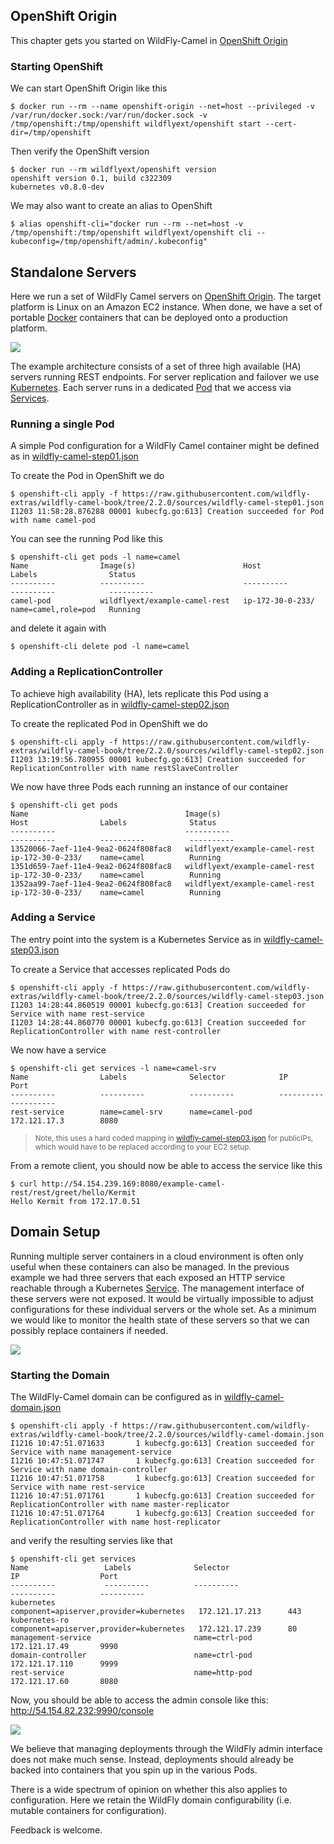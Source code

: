 ## OpenShift Origin

This chapter gets you started on WildFly-Camel in [OpenShift Origin](https://github.com/openshift/origin)  


### Starting OpenShift

We can start OpenShift Origin like this

```
$ docker run --rm --name openshift-origin --net=host --privileged -v /var/run/docker.sock:/var/run/docker.sock -v /tmp/openshift:/tmp/openshift wildflyext/openshift start --cert-dir=/tmp/openshift
```

Then verify the OpenShift version

```
$ docker run --rm wildflyext/openshift version
openshift version 0.1, build c322309
kubernetes v0.8.0-dev
```

We may also want to create an alias to OpenShift

```
$ alias openshift-cli="docker run --rm --net=host -v /tmp/openshift:/tmp/openshift wildflyext/openshift cli --kubeconfig=/tmp/openshift/admin/.kubeconfig"
```

## Standalone Servers

Here we run a set of WildFly Camel servers on [OpenShift Origin](https://github.com/openshift/origin). The target platform is Linux on an Amazon EC2 instance. When done, we have a set of portable [Docker](https://www.docker.io/) containers that can be deployed onto a production platform.

![](../images/example-rest-design.png)

The example architecture consists of a set of three high available (HA) servers running REST endpoints. For server replication and failover we use [Kubernetes](http://kubernetes.io). Each server runs in a dedicated [Pod](https://github.com/GoogleCloudPlatform/kubernetes/blob/master/docs/pods.md) that we access via [Services](https://github.com/GoogleCloudPlatform/kubernetes/blob/master/docs/services.md).


### Running a single Pod

A simple Pod configuration for a WildFly Camel container might be defined as in [wildfly-camel-step01.json](https://github.com/wildfly-extras/wildfly-camel-book/tree/2.2.0/sources/wildfly-camel-step01.json)

To create the Pod in OpenShift we do

```
$ openshift-cli apply -f https://raw.githubusercontent.com/wildfly-extras/wildfly-camel-book/tree/2.2.0/sources/wildfly-camel-step01.json
I1203 11:58:28.876288 00001 kubecfg.go:613] Creation succeeded for Pod with name camel-pod
```

You can see the running Pod like this

```
$ openshift-cli get pods -l name=camel
Name                Image(s)                        Host                Labels                Status
----------          ----------                      ----------          ----------            ----------
camel-pod           wildflyext/example-camel-rest   ip-172-30-0-233/    name=camel,role=pod   Running
```

and delete it again with

```
$ openshift-cli delete pod -l name=camel
```

### Adding a ReplicationController

To achieve high availability (HA), lets replicate this Pod using a ReplicationController as in [wildfly-camel-step02.json](https://github.com/wildfly-extras/wildfly-camel-book/tree/2.2.0/sources/wildfly-camel-step02.json)

To create the replicated Pod in OpenShift we do

```
$ openshift-cli apply -f https://raw.githubusercontent.com/wildfly-extras/wildfly-camel-book/tree/2.2.0/sources/wildfly-camel-step02.json
I1203 13:19:56.780955 00001 kubecfg.go:613] Creation succeeded for ReplicationController with name restSlaveController
```

We now have three Pods each running an instance of our container

```
$ openshift-cli get pods
Name                                   Image(s)                        Host                Labels              Status
----------                             ----------                      ----------          ----------          ----------
13520066-7aef-11e4-9ea2-0624f808fac8   wildflyext/example-camel-rest   ip-172-30-0-233/    name=camel          Running
1351d659-7aef-11e4-9ea2-0624f808fac8   wildflyext/example-camel-rest   ip-172-30-0-233/    name=camel          Running
1352aa99-7aef-11e4-9ea2-0624f808fac8   wildflyext/example-camel-rest   ip-172-30-0-233/    name=camel          Running

```

### Adding a Service

The entry point into the system is a Kubernetes Service as in [wildfly-camel-step03.json](https://github.com/wildfly-extras/wildfly-camel-book/tree/2.2.0/sources/wildfly-camel-step03.json)

To create a Service that accesses replicated Pods do

```
$ openshift-cli apply -f https://raw.githubusercontent.com/wildfly-extras/wildfly-camel-book/tree/2.2.0/sources/wildfly-camel-step03.json
I1203 14:28:44.860519 00001 kubecfg.go:613] Creation succeeded for Service with name rest-service
I1203 14:28:44.860770 00001 kubecfg.go:613] Creation succeeded for ReplicationController with name rest-controller
```

We now have a service

```
$ openshift-cli get services -l name=camel-srv
Name                Labels              Selector            IP                  Port
----------          ----------          ----------          ----------          ----------
rest-service        name=camel-srv      name=camel-pod      172.121.17.3        8080
```

> <small>Note, this uses a hard coded mapping in [wildfly-camel-step03.json](https://github.com/wildfly-extras/wildfly-camel-book/tree/2.2.0/sources/wildfly-camel-step03.json) for publicIPs, which would have to be replaced according to your EC2 setup.</small>

From a remote client, you should now be able to access the service like this

```
$ curl http://54.154.239.169:8080/example-camel-rest/rest/greet/hello/Kermit
Hello Kermit from 172.17.0.51
```

## Domain Setup

Running multiple server containers in a cloud environment is often only useful when these containers can also be managed. In the previous example we had three servers that each exposed an HTTP service reachable through a Kubernetes [Service](https://github.com/GoogleCloudPlatform/kubernetes/blob/master/docs/services.md). The management interface of these servers were not exposed. It would be virtually impossible to adjust configurations for these individual servers or the whole set. As a minimum we would like to monitor the health state of these servers so that we can possibly replace containers if needed.

![](../images/example-domain-design.png)


### Starting the Domain

The WildFly-Camel domain can be configured as in [wildfly-camel-domain.json](https://github.com/wildfly-extras/wildfly-camel-book/tree/2.2.0/sources/wildfly-camel-domain.json)

```
$ openshift-cli apply -f https://raw.githubusercontent.com/wildfly-extras/wildfly-camel-book/tree/2.2.0/sources/wildfly-camel-domain.json
I1216 10:47:51.071633       1 kubecfg.go:613] Creation succeeded for Service with name management-service
I1216 10:47:51.071747       1 kubecfg.go:613] Creation succeeded for Service with name domain-controller
I1216 10:47:51.071758       1 kubecfg.go:613] Creation succeeded for Service with name rest-service
I1216 10:47:51.071761       1 kubecfg.go:613] Creation succeeded for ReplicationController with name master-replicator
I1216 10:47:51.071764       1 kubecfg.go:613] Creation succeeded for ReplicationController with name host-replicator

```

and verify the resulting servies like that
```
$ openshift-cli get services
Name                 Labels              Selector                                  IP                  Port
----------           ----------          ----------                                ----------          ----------
kubernetes                               component=apiserver,provider=kubernetes   172.121.17.213      443
kubernetes-ro                            component=apiserver,provider=kubernetes   172.121.17.239      80
management-service                       name=ctrl-pod                             172.121.17.49       9990
domain-controller                        name=ctrl-pod                             172.121.17.110      9999
rest-service                             name=http-pod                             172.121.17.60       8080
```
Now, you should be able to access the admin console like this: http://54.154.82.232:9990/console

![](../images/console-domain.png)

We believe that managing deployments through the WildFly admin interface does not make much sense. Instead, deployments should already be backed into containers that you spin up in the various Pods. 

There is a wide spectrum of opinion on whether this also applies to configuration. Here we retain the WildFly domain configurability (i.e. mutable containers for configuration). 

Feedback is welcome.
